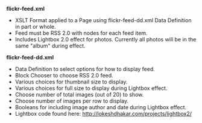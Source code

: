 **flickr-feed.xml**

* XSLT Format applied to a Page using flickr-feed-dd.xml Data Definition in part or whole.
* Feed must be RSS 2.0 with <item> nodes for each feed item.
* Includes Lightbox 2.0 effect for photos. Currently all photos will be in the same "album" during effect.

**flickr-feed-dd.xml**

* Data Definition to select options for how to display feed.
* Block Chooser to choose RSS 2.0 feed.
* Various choices for thumbnail size to display.
* Various choices for full size to display during Lightbox effect.
* Choose number of total images (out of 20) to show.
* Choose number of images per row to display.
* Booleans for including image author and date during Lightbox effect.
* Lightbox code found here: http://lokeshdhakar.com/projects/lightbox2/